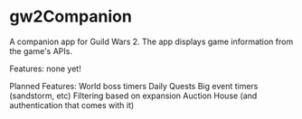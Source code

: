 # gw2Companion

A companion app for Guild Wars 2. The app displays game information from the game's APIs.

Features:
none yet!

Planned Features:
World boss timers
Daily Quests
Big event timers (sandstorm, etc)
Filtering based on expansion
Auction House (and authentication that comes with it)
